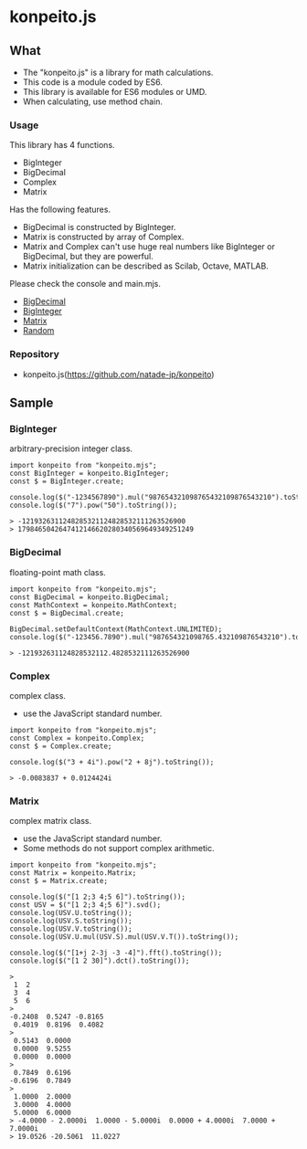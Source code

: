 # konpeito.js

## What
- The "konpeito.js" is a library for math calculations.
- This code is a module coded by ES6.
- This library is available for ES6 modules or UMD.
- When calculating, use method chain.

### Usage
This library has 4 functions.
- BigInteger
- BigDecimal
- Complex
- Matrix

Has the following features.
- BigDecimal is constructed by BigInteger.
- Matrix is constructed by array of Complex.
- Matrix and Complex can't use huge real numbers like BigInteger or BigDecimal, but they are powerful.
- Matrix initialization can be described as Scilab, Octave, MATLAB.

Please check the console and main.mjs.
- [BigDecimal](../doc_src/examples/demos/BigDecimal/)
- [BigInteger](../doc_src/examples/demos/BigInteger/)
- [Matrix](../doc_src/examples/demos/Matrix/)
- [Random](../doc_src/examples/demos/Random/)

### Repository
- konpeito.js(https://github.com/natade-jp/konpeito)

## Sample

### BigInteger
arbitrary-precision integer class.

```
import konpeito from "konpeito.mjs";
const BigInteger = konpeito.BigInteger;
const $ = BigInteger.create;

console.log($("-1234567890").mul("987654321098765432109876543210").toString());
console.log($("7").pow("50").toString());
```
```
> -1219326311248285321124828532111263526900
> 1798465042647412146620280340569649349251249
```

### BigDecimal
floating-point math class.

```
import konpeito from "konpeito.mjs";
const BigDecimal = konpeito.BigDecimal;
const MathContext = konpeito.MathContext;
const $ = BigDecimal.create;

BigDecimal.setDefaultContext(MathContext.UNLIMITED);
console.log($("-123456.7890").mul("987654321098765.432109876543210").toString());
```
```
> -121932631124828532112.4828532111263526900
```

### Complex
complex class.
- use the JavaScript standard number.

```
import konpeito from "konpeito.mjs";
const Complex = konpeito.Complex;
const $ = Complex.create;

console.log($("3 + 4i").pow("2 + 8j").toString());
```
```
> -0.0083837 + 0.0124424i
```

### Matrix
complex matrix class.
- use the JavaScript standard number.
- Some methods do not support complex arithmetic.

```
import konpeito from "konpeito.mjs";
const Matrix = konpeito.Matrix;
const $ = Matrix.create;

console.log($("[1 2;3 4;5 6]").toString());
const USV = $("[1 2;3 4;5 6]").svd();
console.log(USV.U.toString());
console.log(USV.S.toString());
console.log(USV.V.toString());
console.log(USV.U.mul(USV.S).mul(USV.V.T()).toString());

console.log($("[1+j 2-3j -3 -4]").fft().toString());
console.log($("[1 2 30]").dct().toString());
```
```
>
 1  2
 3  4
 5  6
> 
-0.2408  0.5247 -0.8165
 0.4019  0.8196  0.4082
> 
 0.5143  0.0000
 0.0000  9.5255
 0.0000  0.0000
> 
 0.7849  0.6196
-0.6196  0.7849
> 
 1.0000  2.0000
 3.0000  4.0000
 5.0000  6.0000
> -4.0000 - 2.0000i  1.0000 - 5.0000i  0.0000 + 4.0000i  7.0000 + 7.0000i
> 19.0526 -20.5061  11.0227
```
